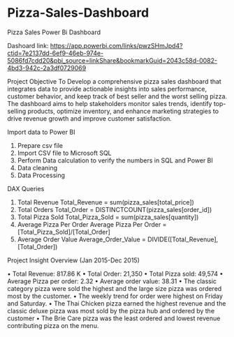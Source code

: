 # Pizza-Sales-Dashboard
Pizza Sales Power Bi Dashboard

Dashoard link: https://app.powerbi.com/links/pwzSHmJpd4?ctid=7e2137dd-6ef9-46eb-974e-5086fd7cdd20&pbi_source=linkShare&bookmarkGuid=2043c58d-0082-4bd3-942c-2a3df0729069

Project Objective
To  Develop a comprehensive pizza sales dashboard that integrates data to provide actionable insights into sales performance, customer behavior, and keep track of best seller and the worst selling pizza. The dashboard aims to help stakeholders monitor sales trends, identify top-selling products, optimize inventory, and enhance marketing strategies to drive revenue growth and improve customer satisfaction.


Import data to Power BI 
1. Prepare csv file 
2. Import CSV file to Microsoft SQL
3. Perform Data calculation to verify the numbers in SQL and Power BI
4. Data cleaning 
5. Data Processing 

DAX Queries
1. Total Revenue
Total_Revenue = sum(pizza_sales[total_price])
2. Total Orders
Total_Order = DISTINCTCOUNT(pizza_sales[order_id]) 
3. Total Pizza Sold
Total_Pizza_Sold = sum(pizza_sales[quantity])
4. Average Pizza Per Order 
Average Pizza Per Order = [Total_Pizza_Sold]/[Total_Order]
5. Average Order Value 
Average_Order_Value = DIVIDE([Total_Revenue],[Total_Order])

Project Insight
Overview (Jan 2015-Dec 2015)

•	Total Revenue: 817.86 K
•	Total Order: 21,350
•	Total Pizza sold: 49,574
•	Average Pizza per order: 2.32
•	Average order value: 38.31
•	The classic category pizza were sold the highest and the large size pizza was ordered most by the customer.
•	The weekly trend for order were highest on Friday and Saturday.
•	The Thai Chicken pizza earned the highest revenue and the classic deluxe pizza was most sold by the pizza hub and ordered by the customer
•	The Brie Care pizza was the least ordered and lowest revenue contributing pizza on the menu.
